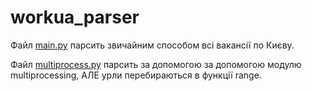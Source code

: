 # workua_parser
Файл [main.py](https://github.com/vovauadanel/workua_parser/blob/main/main.py) парсить звичайним способом всі вакансії по Києву.

Файл [multiprocess.py](https://github.com/vovauadanel/workua_parser/blob/main/multiprocess.py) парсить за допомогою за допомогою модулю multiprocessing, АЛЕ урли перебираються в функції range.
